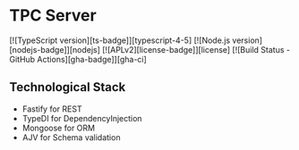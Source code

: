 # TPC Server

[![TypeScript version][ts-badge]][typescript-4-5]
[![Node.js version][nodejs-badge]][nodejs]
[![APLv2][license-badge]][license]
[![Build Status - GitHub Actions][gha-badge]][gha-ci]

## Technological Stack
- Fastify for REST
- TypeDI for DependencyInjection
- Mongoose for ORM
- AJV for Schema validation
